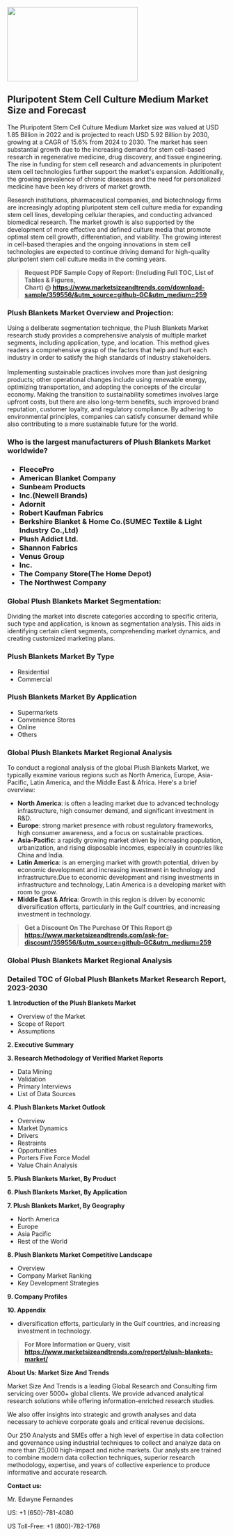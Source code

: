 <p><img class="alignnone size-medium wp-image-20088" src="https://ffe5etoiles.com/wp-content/uploads/2024/12/MST1-300x171.png" alt="" width="300" height="171" /></p><h2>Pluripotent Stem Cell Culture Medium Market Size and Forecast</h2><p>The Pluripotent Stem Cell Culture Medium Market size was valued at USD 1.85 Billion in 2022 and is projected to reach USD 5.92 Billion by 2030, growing at a CAGR of 15.6% from 2024 to 2030. The market has seen substantial growth due to the increasing demand for stem cell-based research in regenerative medicine, drug discovery, and tissue engineering. The rise in funding for stem cell research and advancements in pluripotent stem cell technologies further support the market's expansion. Additionally, the growing prevalence of chronic diseases and the need for personalized medicine have been key drivers of market growth.</p><p>Research institutions, pharmaceutical companies, and biotechnology firms are increasingly adopting pluripotent stem cell culture media for expanding stem cell lines, developing cellular therapies, and conducting advanced biomedical research. The market growth is also supported by the development of more effective and defined culture media that promote optimal stem cell growth, differentiation, and viability. The growing interest in cell-based therapies and the ongoing innovations in stem cell technologies are expected to continue driving demand for high-quality pluripotent stem cell culture media in the coming years.</p></p><blockquote id="" class=""><strong>Request PDF Sample Copy of Report: (Including Full TOC, List of Tables &amp; Figures, Chart)&nbsp;@&nbsp;<strong><a href="https://www.marketsizeandtrends.com/download-sample/359556/&utm_source=github-GC&utm_medium=259" target="_blank">https://www.marketsizeandtrends.com/download-sample/359556/&utm_source=github-GC&utm_medium=259</a></strong></strong></blockquote><h3 id="" class="">Plush Blankets Market&nbsp;Overview and Projection:</h3><p id="" class="">Using a deliberate segmentation technique, the Plush Blankets Market research study provides a comprehensive analysis of multiple market segments, including application, type, and location. This method gives readers a comprehensive grasp of the factors that help and hurt each industry in order to satisfy the high standards of industry stakeholders. <br /> <br />Implementing sustainable practices involves more than just designing products; other operational changes include using renewable energy, optimizing transportation, and adopting the concepts of the circular economy. Making the transition to sustainability sometimes involves large upfront costs, but there are also long-term benefits, such improved brand reputation, customer loyalty, and regulatory compliance. By adhering to environmental principles, companies can satisfy consumer demand while also contributing to a more sustainable future for the world.</p><h3 id="" class="">Who is the largest manufacturers of&nbsp;Plush Blankets Market worldwide?</h3><h3 class=""><p><ul><li>FleecePro </li><li> American Blanket Company </li><li> Sunbeam Products </li><li> Inc.(Newell Brands) </li><li> Adornit </li><li> Robert Kaufman Fabrics </li><li> Berkshire Blanket & Home Co.(SUMEC Textile & Light Industry Co.,Ltd) </li><li> Plush Addict Ltd. </li><li> Shannon Fabrics </li><li> Venus Group </li><li> Inc. </li><li> The Company Store(The Home Depot) </li><li> The Northwest Company</li></ul></p></h3><h3 id="" class="">Global&nbsp;Plush Blankets Market Segmentation:</h3><p id="" class="">Dividing the market into discrete categories according to specific criteria, such type and application, is known as segmentation analysis. This aids in identifying certain client segments, comprehending market dynamics, and creating customized marketing plans.</p><h3 id="" class="">Plush Blankets Market&nbsp;By Type</h3><p><p><ul><li>Residential</li><li> Commercial</p></li></ul></p></p><h3 id="" class="">Plush Blankets Market&nbsp;By Application</h3><p class=""><p><ul><li>Supermarkets</li><li> Convenience Stores</li><li> Online</li><li> Others</li></ul></p></p><h3 id="" class="">Global Plush Blankets Market Regional Analysis</h3><p id="" class="">To conduct a regional analysis of the global Plush Blankets Market, we typically examine various regions such as North America, Europe, Asia-Pacific, Latin America, and the Middle East &amp; Africa. Here's a brief overview:</p><ul><li><strong>North America</strong>: is often a leading market due to advanced technology infrastructure, high consumer demand, and significant investment in R&amp;D.</li><li><strong>Europe</strong>: strong market presence with robust regulatory frameworks, high consumer awareness, and a focus on sustainable practices.</li><li><strong>Asia-Pacific</strong>: a rapidly growing market driven by increasing population, urbanization, and rising disposable incomes, especially in countries like China and India.</li><li><strong>Latin America</strong>: is an emerging market with growth potential, driven by economic development and increasing investment in technology and infrastructure.Due to economic development and rising investments in infrastructure and technology, Latin America is a developing market with room to grow.</li><li><strong>Middle East &amp; Africa</strong>: Growth in this region is driven by economic diversification efforts, particularly in the Gulf countries, and increasing investment in technology.</li></ul><blockquote id="" class=""><strong>Get a Discount On The Purchase Of This Report @ <strong><a href="https://www.marketsizeandtrends.com/ask-for-discount/359556/&utm_source=github-GC&utm_medium=259" target="_blank">https://www.marketsizeandtrends.com/ask-for-discount/359556/&utm_source=github-GC&utm_medium=259</a></strong></strong></blockquote><h3 id="" class="">Global Plush Blankets Market Regional Analysis</h3><h3 id="" class="">Detailed TOC of Global Plush Blankets Market Research Report, 2023-2030</h3><p id="" class=""><strong>1. Introduction of the Plush Blankets Market</strong></p><ul><li>Overview of the Market</li><li>Scope of Report</li><li>Assumptions</li></ul><p id="" class=""><strong>2. Executive Summary</strong></p><p id="" class=""><strong>3. Research Methodology of Verified Market Reports</strong></p><ul><li>Data Mining</li><li>Validation</li><li>Primary Interviews</li><li>List of Data Sources</li></ul><p id="" class=""><strong>4. Plush Blankets Market Outlook</strong></p><ul><li>Overview</li><li>Market Dynamics</li><li>Drivers</li><li>Restraints</li><li>Opportunities</li><li>Porters Five Force Model</li><li>Value Chain Analysis</li></ul><p id="" class=""><strong>5. Plush Blankets Market, By Product</strong></p><p id="" class=""><strong>6. Plush Blankets Market, By Application</strong></p><p id="" class=""><strong>7. Plush Blankets Market, By Geography</strong></p><ul><li>North America</li><li>Europe</li><li>Asia Pacific</li><li>Rest of the World</li></ul><p id="" class=""><strong>8. Plush Blankets Market Competitive Landscape</strong></p><ul><li>Overview</li><li>Company Market Ranking</li><li>Key Development Strategies</li></ul><p id="" class=""><strong>9. Company Profiles</strong></p><p id="" class=""><strong>10. Appendix</strong></p><ul><li>diversification efforts, particularly in the Gulf countries, and increasing investment in technology.</li></ul><blockquote id="" class=""><strong>For More Information or Query, visit <strong><strong><a href="https://www.marketsizeandtrends.com/report/plush-blankets-market/" target="_blank">https://www.marketsizeandtrends.com/report/plush-blankets-market/</a></strong></strong></strong></blockquote><p id="" class=""><strong>About Us: Market Size And Trends</strong></p><p id="" class="">Market Size And Trends is a leading Global Research and Consulting firm servicing over 5000+ global clients. We provide advanced analytical research solutions while offering information-enriched research studies.</p><p id="" class="">We also offer insights into strategic and growth analyses and data necessary to achieve corporate goals and critical revenue decisions.</p><p id="" class="">Our 250 Analysts and SMEs offer a high level of expertise in data collection and governance using industrial techniques to collect and analyze data on more than 25,000 high-impact and niche markets. Our analysts are trained to combine modern data collection techniques, superior research methodology, expertise, and years of collective experience to produce informative and accurate research.</p><p id="" class=""><strong>Contact us:</strong></p><p id="" class="">Mr. Edwyne Fernandes</p><p id="" class="">US: +1 (650)-781-4080</p><p id="" class="">US Toll-Free: +1 (800)-782-1768</p>
